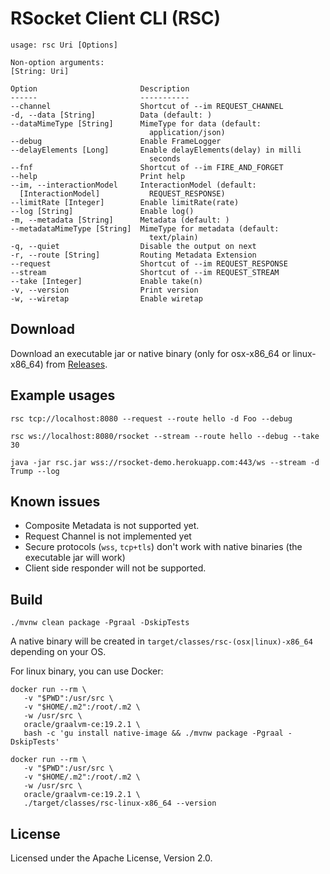 # RSocket Client CLI (RSC)

```
usage: rsc Uri [Options]

Non-option arguments:
[String: Uri]        

Option                       Description                         
------                       -----------                         
--channel                    Shortcut of --im REQUEST_CHANNEL    
-d, --data [String]          Data (default: )                    
--dataMimeType [String]      MimeType for data (default:         
                               application/json)                 
--debug                      Enable FrameLogger                  
--delayElements [Long]       Enable delayElements(delay) in milli
                               seconds                           
--fnf                        Shortcut of --im FIRE_AND_FORGET    
--help                       Print help                          
--im, --interactionModel     InteractionModel (default:          
  [InteractionModel]           REQUEST_RESPONSE)                 
--limitRate [Integer]        Enable limitRate(rate)              
--log [String]               Enable log()                        
-m, --metadata [String]      Metadata (default: )                
--metadataMimeType [String]  MimeType for metadata (default:     
                               text/plain)                       
-q, --quiet                  Disable the output on next          
-r, --route [String]         Routing Metadata Extension          
--request                    Shortcut of --im REQUEST_RESPONSE   
--stream                     Shortcut of --im REQUEST_STREAM     
--take [Integer]             Enable take(n)                      
-v, --version                Print version                       
-w, --wiretap                Enable wiretap 
```

## Download

Download an executable jar or native binary (only for osx-x86_64 or linux-x86_64) from [Releases](https://github.com/making/rsc/releases).

## Example usages

```
rsc tcp://localhost:8080 --request --route hello -d Foo --debug
```

```
rsc ws://localhost:8080/rsocket --stream --route hello --debug --take 30
```

```
java -jar rsc.jar wss://rsocket-demo.herokuapp.com:443/ws --stream -d Trump --log
```

## Known issues

* Composite Metadata is not supported yet.
* Request Channel is not implemented yet
* Secure protocols (`wss`, `tcp+tls`) don't work with native binaries (the executable jar will work)
* Client side responder will not be supported.

## Build

```
./mvnw clean package -Pgraal -DskipTests
```

A native binary will be created in `target/classes/rsc-(osx|linux)-x86_64` depending on your OS.

For linux binary, you can use Docker:

```
docker run --rm \
   -v "$PWD":/usr/src \
   -v "$HOME/.m2":/root/.m2 \
   -w /usr/src \
   oracle/graalvm-ce:19.2.1 \
   bash -c 'gu install native-image && ./mvnw package -Pgraal -DskipTests'
```

```
docker run --rm \
   -v "$PWD":/usr/src \
   -v "$HOME/.m2":/root/.m2 \
   -w /usr/src \
   oracle/graalvm-ce:19.2.1 \
   ./target/classes/rsc-linux-x86_64 --version
```

## License
Licensed under the Apache License, Version 2.0.